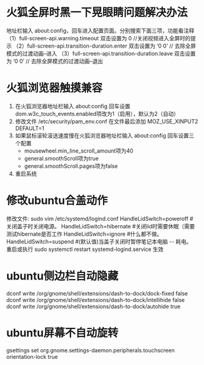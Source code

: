 # 火狐全屏时黑一下晃眼睛问题解决办法
地址栏输入 about:config，回车进入配置页面。分别搜索下面三项，功能看注释
（1）full-screen-api.warning.timeout 双击设置为 0 //关闭视频进入全屏时的提示
（2）full-screen-api.transition-duration.enter 双击设置为 ‘0 0’ // 去除全屏模式的过渡动画–进入
（3）full-screen-api.transition-duration.leave 双击设置为 ‘0 0’ // 去除全屏模式的过渡动画–退出

# 火狐浏览器触摸兼容
1. 在火狐浏览器地址栏输入 about:config 回车设置 dom.w3c_touch_events.enabled项改为1（启用），默认为2（自动）
2. 修改文件 /etc/security/pam_env.conf 在文件最后添加 MOZ_USE_XINPUT2 DEFAULT=1
3. 如果鼠标滚轮滚送速度慢在火狐浏览器地址栏输入 about:config 回车设置三个配置
    - mousewheel.min_line_scroll_amount项为40
    - general.smoothScroll项为true
    - general.smoothScroll.pages项为false
4. 重启系统

# 修改ubuntu合盖动作
修改文件: sudo vim /etc/systemd/logind.conf
HandleLidSwitch=poweroff #关闭盖子时关闭电源。
HandleLidSwitch=hibernate #关闭lid时需要休眠（需要测试hibernate是否工作
HandleLidSwitch=ignore  #什么都不做。
HandleLidSwitch=suspend #(默认值)当盖子关闭时暂停笔记本电脑 -- 耗电。
重启或执行 sudo systemctl restart systemd-logind.service 生效

# ubuntu侧边栏自动隐藏
dconf write /org/gnome/shell/extensions/dash-to-dock/dock-fixed false
dconf write /org/gnome/shell/extensions/dash-to-dock/intellihide false
dconf write /org/gnome/shell/extensions/dash-to-dock/autohide true

# ubuntu屏幕不自动旋转
gsettings set org.gnome.settings-daemon.peripherals.touchscreen orientation-lock true

